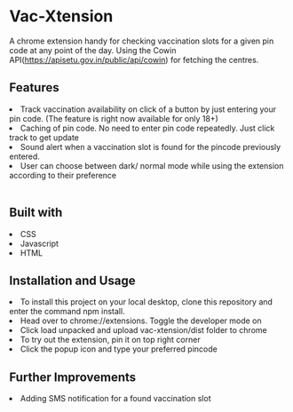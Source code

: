 # Vac-Xtension
A chrome extension handy for checking vaccination slots for a given pin code at any point of the day.
Using the Cowin API(https://apisetu.gov.in/public/api/cowin) for fetching the centres.

## Features
<li>Track vaccination availability on click of a button by just entering your pin code. (The feature is right now available for only 18+)</li>
<li>Caching of pin code. No need to enter pin code repeatedly. Just click track to get update</li>
<li>Sound alert when a vaccination slot is found for the pincode previously entered. </li>
<li>User can choose between dark/ normal mode while using the extension according to their preference</li>
<br>

## Built with
<li>CSS</li>
<li>Javascript</li>
<li>HTML</li>

## Installation and Usage
<li>To install this project on your local desktop, clone this repository and enter the command npm install.</li>
<li>Head over to chrome://extensions. Toggle the developer mode on</li>
<li>Click load unpacked and upload vac-xtension/dist folder to chrome</li>
<li>To try out the extension, pin it on top right corner</li>
<li>Click the popup icon and type your preferred pincode</li>

## Further Improvements
<li>Adding SMS notification for a found vaccination slot</li>




